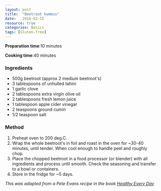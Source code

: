 ```yaml
---
layout: post
title:  "Beetroot hummus"
date:   2016-02-15
resource: true
categories: Basics
tags: [Gluten-free]
---
```


**Preparation time**:10 minutes

**Cooking time**:40 minutes

### Ingredients

* 500g beetroot (approx 2 medium beetroot's)
* 3 tablespoons of unhulled tahini
* 1 garlic clove
* 2 tablespoons extra virgin olive oil
* 2 tablespoons fresh lemon juice
* 1 tablespoon apple cider vinegar
* 2 teaspoons ground cumin
* 1/2 teaspoon salt


### Method

1. Preheat oven to 200 deg.C.
2. Wrap the whole beetroot's in foil and roast in the oven for ~30-40 minutes, until tender. When cool enough to handle peel and roughly chop.
3. Place the chopped beetroot in a food processor (or blender) with all ingredients and process until smooth. Check the seasoning and transfer to a bowl or containers. 
4. Store in the fridge for ~5 days. 


_This was adapted from a Pete Evans recipe in the book <a href="http://peteevans.com/books/healthy-every-day/">Healthy Every Day</a>_



